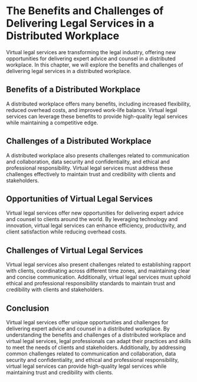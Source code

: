 # The Benefits and Challenges of Delivering Legal Services in a Distributed Workplace

Virtual legal services are transforming the legal industry, offering new opportunities for delivering expert advice and counsel in a distributed workplace. In this chapter, we will explore the benefits and challenges of delivering legal services in a distributed workplace.

Benefits of a Distributed Workplace
-----------------------------------

A distributed workplace offers many benefits, including increased flexibility, reduced overhead costs, and improved work-life balance. Virtual legal services can leverage these benefits to provide high-quality legal services while maintaining a competitive edge.

Challenges of a Distributed Workplace
-------------------------------------

A distributed workplace also presents challenges related to communication and collaboration, data security and confidentiality, and ethical and professional responsibility. Virtual legal services must address these challenges effectively to maintain trust and credibility with clients and stakeholders.

Opportunities of Virtual Legal Services
---------------------------------------

Virtual legal services offer new opportunities for delivering expert advice and counsel to clients around the world. By leveraging technology and innovation, virtual legal services can enhance efficiency, productivity, and client satisfaction while reducing overhead costs.

Challenges of Virtual Legal Services
------------------------------------

Virtual legal services also present challenges related to establishing rapport with clients, coordinating across different time zones, and maintaining clear and concise communication. Additionally, virtual legal services must uphold ethical and professional responsibility standards to maintain trust and credibility with clients and stakeholders.

Conclusion
----------

Virtual legal services offer unique opportunities and challenges for delivering expert advice and counsel in a distributed workplace. By understanding the benefits and challenges of a distributed workplace and virtual legal services, legal professionals can adapt their practices and skills to meet the needs of clients and stakeholders. Additionally, by addressing common challenges related to communication and collaboration, data security and confidentiality, and ethical and professional responsibility, virtual legal services can provide high-quality legal services while maintaining trust and credibility with clients.
